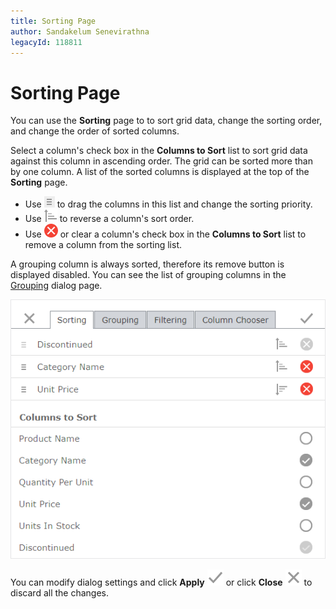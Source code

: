 ```yaml
---
title: Sorting Page
author: Sandakelum Senevirathna
legacyId: 118811
---
```

# Sorting Page
You can use the **Sorting**  page to to sort grid data, change the sorting order, and change the order of sorted columns.

Select a column's check box in the **Columns to Sort** list to sort grid data against this column in ascending order. The grid can be sorted more than by one column. A list of the sorted columns is displayed at the top of the **Sorting** page.

* Use ![eud-grid-customizationdialog-sorting-drag](../../../images/img128887.png) to drag the columns in this list and change the sorting priority.
* Use ![eud-grid-customizationdialog-sorting-order](../../../images/img128888.png) to reverse a column's sort order.
* Use ![eud-grid-customizationdialog-sorting-delete](../../../images/img128889.png) or clear a column's check box in the **Columns to Sort** list to remove a column from the sorting list.

A grouping column is always sorted, therefore its remove button is displayed disabled. You can see the list of grouping columns in the [Grouping](grouping-page.md) dialog page.


![eud-grid-customizationdialog-sortingpage](../../../images/img128886.png)

You can modify dialog settings and click **Apply** ![eud-grid-customizationdialog-apply-button](../../../images/grid-customizationdialog-apply.png) or click **Close** ![eud-grid-customizationdialog-close-button](../../../images/grid-customizationdialog-close.png) to discard all the changes.




 
